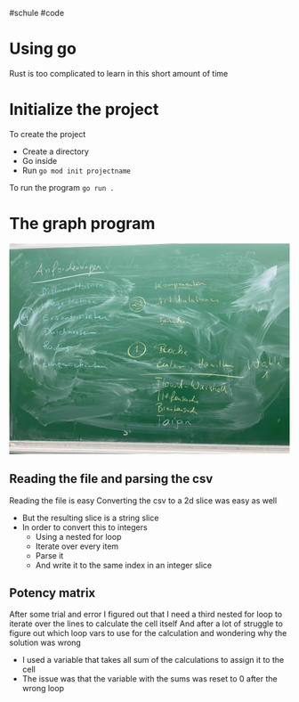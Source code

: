 #schule #code
# Using go
Rust is too complicated to learn in this short amount of time

# Initialize the project
To create the project
- Create a directory
- Go inside
- Run `go mod init projectname`

To run the program
`go run .`

# The graph program

![](media/Anforderungen.jpg)
## Reading the file and parsing the csv
Reading the file is easy
Converting the csv to a 2d slice was easy as well
- But the resulting slice is a string slice
- In order to convert this to integers 
	- Using a nested for loop
	- Iterate over every item
	- Parse it
	- And write it to the same index in an integer slice

## Potency matrix
After some trial and error I figured out that I need a third nested for loop to iterate over the lines to calculate the cell itself
And after a lot of struggle to figure out which loop vars to use for the calculation and wondering why the solution was wrong
- I used a variable that takes all sum of the calculations to assign it to the cell
- The issue was that the variable with the sums was reset to 0 after the wrong loop